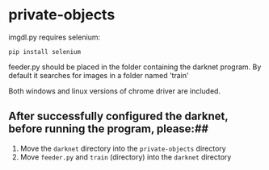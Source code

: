 # private-objects

imgdl.py requires selenium:

`` pip install selenium ``


feeder.py should be placed in the folder containing the darknet program. By default it searches for images in a folder named 'train'


Both windows and linux versions of chrome driver are included.

## After successfully configured the darknet, before running the program, please:##
1. Move the `darknet` directory into the `private-objects` directory
2. Move `feeder.py` and `train` (directory) into the `darknet` directory
